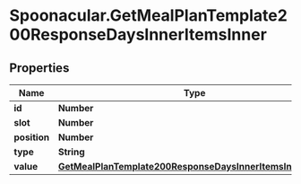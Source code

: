 # Spoonacular.GetMealPlanTemplate200ResponseDaysInnerItemsInner

## Properties

Name | Type | Description | Notes
------------ | ------------- | ------------- | -------------
**id** | **Number** |  | 
**slot** | **Number** |  | 
**position** | **Number** |  | 
**type** | **String** |  | 
**value** | [**GetMealPlanTemplate200ResponseDaysInnerItemsInnerValue**](GetMealPlanTemplate200ResponseDaysInnerItemsInnerValue.md) |  | [optional] 


